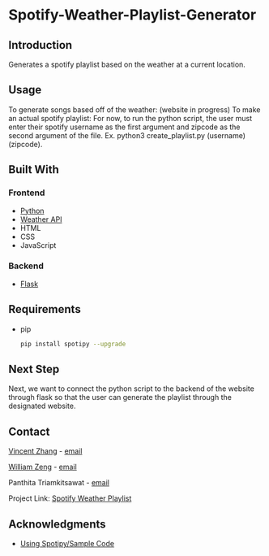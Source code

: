 # Spotify-Weather-Playlist-Generator

## Introduction
Generates a spotify playlist based on the weather at a current location.

## Usage
To generate songs based off of the weather: (website in progress)
To make an actual spotify playlist: For now, to run the python script, the user must enter their spotify username as the first argument
and zipcode as the second argument of the file. Ex. python3 create_playlist.py (username) (zipcode).

## Built With
### Frontend
* [Python](https://www.python.org)
* [Weather API](https://openweathermap.org/api)
* HTML
* CSS
* JavaScript
### Backend
* [Flask](https://flask.palletsprojects.com/en/2.1.x/)

<!-- Requirements to run the code -->
## Requirements
* pip
  ```sh
  pip install spotipy --upgrade
  ```
<!-- Next Steps -->
## Next Step
Next, we want to connect the python script to the backend of the website through flask so that the user can generate the playlist through the designated website.
<!-- Contact Info -->
## Contact

[Vincent Zhang](https://vincentzhang4135.com) - [email](vzhang00@uchicago.edu)

[William Zeng](https://william-zeng-portfolio.netlify.app) - [email](william.zeng243@gmail.com)

Panthita Triamkitsawat - [email](panthitat@uchicago.edu)

Project Link: [Spotify Weather Playlist](https://github.com/Vincent-Zhang4135/Spotify-Weather-Playlist-Generator.git)

<!-- ACKNOWLEDGMENTS -->
## Acknowledgments
* [Using Spotipy/Sample Code](https://spotipy.readthedocs.io/en/2.19.0/)
